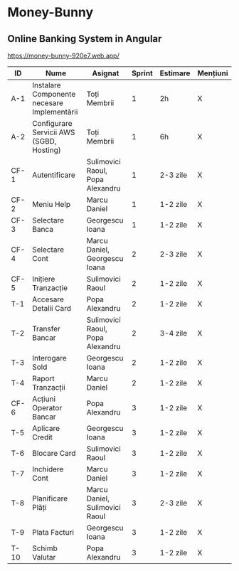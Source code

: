 # Money-Bunny
## Online Banking System in Angular
https://money-bunny-920e7.web.app/

ID | Nume | Asignat | Sprint | Estimare | Mențiuni
--- | --- | --- | --- |--- |---
A-1 | Instalare Componente necesare Implementării | Toți Membrii | 1 | 2h |  X
A-2 | Configurare Servicii AWS (SGBD, Hosting) | Toți Membrii | 1 | 6h | X
CF-1 | Autentificare | Sulimovici Raoul, Popa Alexandru | 1 | 2-3 zile | X
CF-2 | Meniu Help | Marcu Daniel | 1 | 1-2 zile | X
CF-3 | Selectare Banca | Georgescu Ioana | 1 | 1-2 zile | X
CF-4 | Selectare Cont | Marcu Daniel, Georgescu Ioana | 2 | 2-3 zile | X
CF-5 | Inițiere Tranzacție | Sulimovici Raoul | 2 | 1-2 zile | X
T-1 | Accesare Detalii Card | Popa Alexandru | 2 | 1-2 zile | X
T-2 | Transfer Bancar | Sulimovici Raoul, Popa Alexandru | 2 | 3-4 zile | X
T-3 | Interogare Sold | Georgescu Ioana | 2 | 1-2 zile | X
T-4 | Raport Tranzacții | Marcu Daniel | 2 | 1-2 zile | X
CF-6 | Acțiuni Operator Bancar | Popa Alexandru | 3 | 1-2 zile | X
T-5 | Aplicare Credit | Georgescu Ioana | 3 | 1-2 zile | X
T-6 | Blocare Card | Sulimovici Raoul | 3 | 1-2 zile | X
T-7 | Inchidere Cont | Marcu Daniel | 3 | 1-2 zile  | X
T-8 | Planificare Plăți | Marcu Daniel, Sulimovici Raoul | 3 | 2-3 zile | X
T-9 | Plata Facturi | Georgescu Ioana | 3 | 1-2 zile | X
T-10 | Schimb Valutar | Popa Alexandru | 3 | 1-2 zile | X
